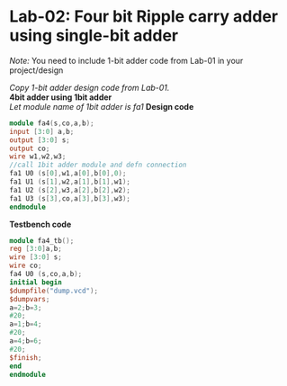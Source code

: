 # Lab-02: Four bit Ripple carry adder using single-bit adder
*Note:* You need to include 1-bit adder code from Lab-01 in your project/design<br>

*Copy 1-bit adder design code from Lab-01.* <br>
**4bit adder using 1bit adder** <br>
*Let module name of 1bit adder is fa1*
**Design code** <br>
```verilog
module fa4(s,co,a,b);
input [3:0] a,b;
output [3:0] s;
output co;
wire w1,w2,w3;
//call 1bit adder module and defn connection
fa1 U0 (s[0],w1,a[0],b[0],0);
fa1 U1 (s[1],w2,a[1],b[1],w1);
fa1 U2 (s[2],w3,a[2],b[2],w2);
fa1 U3 (s[3],co,a[3],b[3],w3);
endmodule
```
**Testbench code**
```verilog
module fa4_tb();
reg [3:0]a,b;
wire [3:0] s;
wire co;
fa4 U0 (s,co,a,b);
initial begin
$dumpfile("dump.vcd");
$dumpvars;
a=2;b=3;
#20;
a=1;b=4;
#20;
a=4;b=6;
#20;
$finish;
end
endmodule
```
